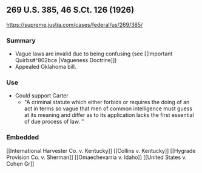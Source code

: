 ## 269 U.S. 385, 46 S.Ct. 126 (1926)

https://supreme.justia.com/cases/federal/us/269/385/
### Summary
* Vague laws are invalid due to being confusing (see [[Important Quirbs#^802bce |Vagueness Doctrine]])
* Appealed Oklahoma bill.

### Use
* Could support Carter
	*  "A criminal statute which either forbids or requires the doing of an act in terms so vague that men of common intelligence must guess at its meaning and differ as to its application lacks the first essential of due process of law. "

### Embedded
[[International Harvester Co. v. Kentucky]]
[[Collins v. Kentucky]]
[[Hygrade Provision Co. v. Sherman]]
[[Omaechevarria v. Idaho]]
[[United States v. Cohen Gr]]